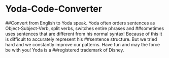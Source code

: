 # Yoda-Code-Converter

##Convert from English to Yoda speak. Yoda often orders sentences as Object-Subject-Verb, split verbs, switches entire phrases and 
##sometimes uses sentences that are different from his normal syntax! Because of this it is difficult to accurately represent his 
##sentence structure. But we tried hard and we constantly improve our patterns. Have fun and may the force be with you! Yoda is a ##registered trademark of Disney.
